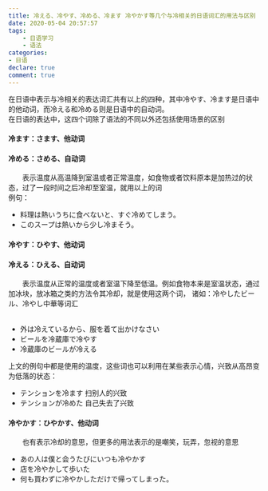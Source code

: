 ```yaml
---
title: 冷える、冷やす、冷める、冷ます 冷やかす等几个与冷相关的日语词汇的用法与区别
date: 2020-05-04 20:57:57
tags: 
    - 日语学习
    - 语法
categories: 
- 日语
declare: true
comment: true
---
```

在日语中表示与冷相关的表达词汇共有以上的四种，其中冷やす、冷ます是日语中的他动词，而冷える和冷める则是日语中的自动词。
<br>在日语的表达中，这四个词除了语法的不同以外还包括使用场景的区别</br>
#### 冷ます：さます、他动词
#### 冷める：さめる、自动词
　　表示温度从高温降到室温或者正常温度，如食物或者饮料原本是加热过的状态，过了一段时间之后冷却至室温，就用以上的词
<br>例句：</br>
+ 料理は熱いうちに食べないと、すぐ冷めてしまう。
+ このスープは熱いから少し冷まそう。


#### 冷やす：ひやす、他动词
#### 冷える：ひえる、自动词
　　表示温度从正常的温度或者室温下降至低温。例如食物本来是室温状态，通过加冰块，放冰箱之类的方法令其冷却，就是使用这两个词，
诸如：冷やしたビール、冷やし中華等词汇
<br></br>
+ 外は冷えているから、服を着て出かけなさい
+ ビールを冷蔵庫で冷やす
+ 冷蔵庫のビールが冷える

上文的例句中都是使用的温度，这些词也可以利用在某些表示心情，兴致从高昂变为低落的状态：
+ テンションを冷ます 扫别人的兴致
+ テンションが冷めた 自己失去了兴致

#### 冷やかす：ひやかす、他动词
　　也有表示冷却的意思，但更多的用法表示的是嘲笑，玩弄，忽视的意思
+ あの人は僕と会うたびにいつも冷やかす
+ 店を冷やかして歩いた
+ 何も買わずに冷やかしただけで帰ってしまった。
